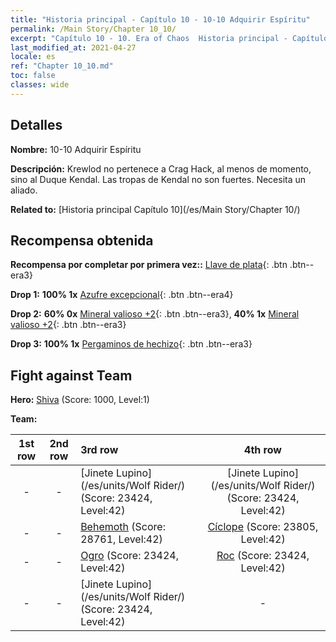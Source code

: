 ```yaml
---
title: "Historia principal - Capítulo 10 - 10-10 Adquirir Espíritu"
permalink: /Main Story/Chapter 10_10/
excerpt: "Capítulo 10 - 10. Era of Chaos  Historia principal - Capítulo 10_10. 10-10 Adquirir Espíritu"
last_modified_at: 2021-04-27
locale: es
ref: "Chapter 10_10.md"
toc: false
classes: wide
---
```


## Detalles

 **Nombre:** 10-10 Adquirir Espíritu

 **Descripción:** Krewlod no pertenece a Crag Hack, al menos de momento, sino al Duque Kendal. Las tropas de Kendal no son fuertes. Necesita un aliado.

 **Related to:** [Historia principal Capítulo 10](/es/Main Story/Chapter 10/)

## Recompensa obtenida

 **Recompensa por completar por primera vez::** [Llave de plata](/ItemsES/con_693/){: .btn .btn--era3}

 **Drop 1:** **100% 1x** [Azufre excepcional](/ItemsES/mat_36/){: .btn .btn--era4}

 **Drop 2:** **60% 0x** [Mineral valioso +2](/ItemsES/mat_26/){: .btn .btn--era3}, **40% 1x** [Mineral valioso +2](/ItemsES/mat_26/){: .btn .btn--era3}

 **Drop 3:** **100% 1x** [Pergaminos de hechizo](/ItemsES/con_694/){: .btn .btn--era3}


## Fight against Team
 **Hero:** [Shiva](/es/heroes/Shiva/) (Score: 1000, Level:1)

 **Team:**


  | 1st row | 2nd row | 3rd row | 4th row |
  |:----:|:----:|:----|:----:|
  | - | - | [Jinete Lupino](/es/units/Wolf Rider/) (Score: 23424, Level:42)  | [Jinete Lupino](/es/units/Wolf Rider/) (Score: 23424, Level:42)  |
  | - | - | [Behemoth](/es/units/Behemoth/) (Score: 28761, Level:42)  | [Cíclope](/es/units/Cyclops/) (Score: 23805, Level:42)  |
  | - | - | [Ogro](/es/units/Ogre/) (Score: 23424, Level:42)  | [Roc](/es/units/Roc/) (Score: 23424, Level:42)  |
  | - | - | [Jinete Lupino](/es/units/Wolf Rider/) (Score: 23424, Level:42)  | - |


